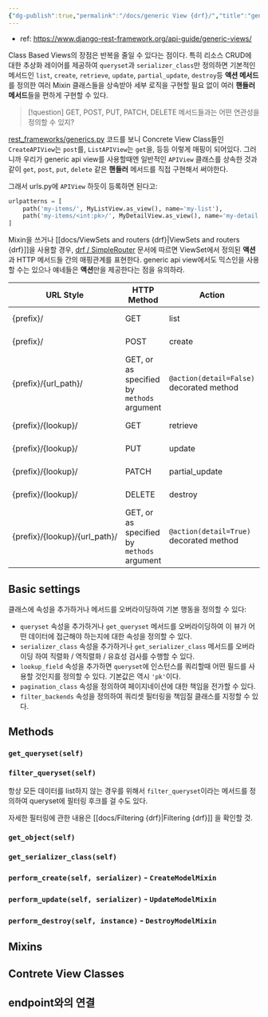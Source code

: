 ```yaml
---
{"dg-publish":true,"permalink":"/docs/generic View {drf}/","title":"generic View {drf}"}
---
```


- ref: <https://www.django-rest-framework.org/api-guide/generic-views/>

Class Based Views의 장점은 반복을 줄일 수 있다는 점이다. 특히 리소스 CRUD에 대한 추상화 레이어를 제공하여 `queryset`과 `serializer_class`만 정의하면 기본적인 메서드인 `list`, `create`, `retrieve`, `update`, `partial_update`, `destroy`등 **액션 메서드**를 정의한 여러 Mixin 클래스들을 상속받아 세부 로직을 구현할 필요 없이 여러 **핸들러 메서드**들을 편하게 구현할 수 있다.

> [!question] GET, POST, PUT, PATCH, DELETE 메서드들과는 어떤 연관성을 정의할 수 있지? 

[rest_frameworks/generics.py](https://github.com/encode/django-rest-framework/blob/master/rest_framework/generics.py) 코드를 보니 Concrete View Class들인 `CreateAPIView`는 `post`를, `ListAPIView`는 `get`을, 등등 이렇게 매핑이 되어있다. 그러니까 우리가 generic api view를 사용할때엔 일반적인 `APIView` 클래스를 상속한 것과 같이 `get`, `post`, `put`, `delete` 같은 **핸들러** 메서드를 직접 구현해서 써야한다.

그래서 urls.py에 `APIView` 하듯이 등록하면 된다고:

```python
urlpatterns = [
    path('my-items/', MyListView.as_view(), name='my-list'),
    path('my-items/<int:pk>/', MyDetailView.as_view(), name='my-detail'),
]
```

Mixin을 쓰거나 [[docs/ViewSets and routers {drf}\|ViewSets and routers {drf}]]을 사용할 경우, [drf / SimpleRouter](https://www.django-rest-framework.org/api-guide/routers/#simplerouter) 문서에 따르면 ViewSet에서 정의된 **액션**과 HTTP 메서드들 간의 매핑관계를 표현한다. generic api view에서도 믹스인을 사용할 수는 있으나 얘네들은 **액션**만을 제공한다는 점을 유의하라.

| URL Style                     | HTTP Method                                | Action                                   | URL Name              |
| ----------------------------- | ------------------------------------------ | ---------------------------------------- | --------------------- |
| {prefix}/                     | GET                                        | list                                     | {basename}-list       |
| {prefix}/                     | POST                                       | create                                   | {basename}-list       |
| {prefix}/{url_path}/          | GET, or as specified by `methods` argument | `@action(detail=False)` decorated method | {basename}-{url_name} |
| {prefix}/{lookup}/            | GET                                        | retrieve                                 | {basename}-detail     |
| {prefix}/{lookup}/            | PUT                                        | update                                   | {basename}-detail     |
| {prefix}/{lookup}/            | PATCH                                      | partial_update                           | {basename}-detail     |
| {prefix}/{lookup}/            | DELETE                                     | destroy                                  | {basename}-detail     |
| {prefix}/{lookup}/{url_path}/ | GET, or as specified by `methods` argument | `@action(detail=True)` decorated method  | {basename}-{url_name} |

## Basic settings

클래스에 속성을 추가하거나 메서드를 오버라이딩하여 기본 행동을 정의할 수 있다:

- `queryset` 속성을 추가하거나 `get_queryset` 메서드를 오버라이딩하여 이 뷰가 어떤 데이터에 접근해야 하는지에 대한 속성을 정의할 수 있다.
- `serializer_class` 속성을 추가하거나 `get_serializer_class` 메서드를 오버라이딩 하여 직렬화 / 역직렬화 / 유효성 검사를 수행할 수 있다.
- `lookup_field` 속성을 추가하면 `queryset`에 인스턴스를 쿼리할때 어떤 필드를 사용할 것인지를 정의할 수 있다. 기본값은 역시 `'pk'`이다.
- `pagination_class` 속성을 정의하여 페이지네이션에 대한 책임을 전가할 수 있다.
- `filter_backends` 속성을 정의하여 쿼리셋 필터링을 책임질 클래스를 지정할 수 있다.

## Methods

### `get_queryset(self)`

### `filter_queryset(self)`

항상 모든 데이터를 list하지 않는 경우를 위해서 `filter_queryset`이라는 메서드를 정의하여 queryset에 필터링 후크를 걸 수도 있다.

자세한 필터링에 관한 내용은 [[docs/Filtering {drf}\|Filtering {drf}]] 을 확인할 것.

### `get_object(self)`

### `get_serializer_class(self)`

### `perform_create(self, serializer)` - `CreateModelMixin`

### `perform_update(self, serializer)` - `UpdateModelMixin`

### `perform_destroy(self, instance)` - `DestroyModelMixin`

## Mixins

## Contrete View Classes

## endpoint와의 연결
